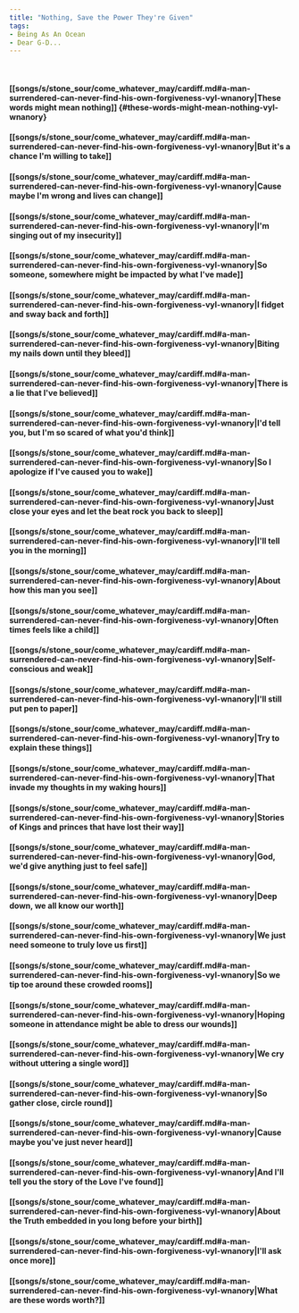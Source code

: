 ```yaml
---
title: "Nothing, Save the Power They're Given"
tags:
- Being As An Ocean
- Dear G-D...
---
```

&nbsp;
#### [[songs/s/stone_sour/come_whatever_may/cardiff.md#a-man-surrendered-can-never-find-his-own-forgiveness-vyl-wnanory|These words might mean nothing]] {#these-words-might-mean-nothing-vyl-wnanory}
#### [[songs/s/stone_sour/come_whatever_may/cardiff.md#a-man-surrendered-can-never-find-his-own-forgiveness-vyl-wnanory|But it's a chance I'm willing to take]]
#### [[songs/s/stone_sour/come_whatever_may/cardiff.md#a-man-surrendered-can-never-find-his-own-forgiveness-vyl-wnanory|Cause maybe I'm wrong and lives can change]]
#### [[songs/s/stone_sour/come_whatever_may/cardiff.md#a-man-surrendered-can-never-find-his-own-forgiveness-vyl-wnanory|I'm singing out of my insecurity]]
#### [[songs/s/stone_sour/come_whatever_may/cardiff.md#a-man-surrendered-can-never-find-his-own-forgiveness-vyl-wnanory|So someone, somewhere might be impacted by what I've made]]
#### [[songs/s/stone_sour/come_whatever_may/cardiff.md#a-man-surrendered-can-never-find-his-own-forgiveness-vyl-wnanory|I fidget and sway back and forth]]
#### [[songs/s/stone_sour/come_whatever_may/cardiff.md#a-man-surrendered-can-never-find-his-own-forgiveness-vyl-wnanory|Biting my nails down until they bleed]]
#### [[songs/s/stone_sour/come_whatever_may/cardiff.md#a-man-surrendered-can-never-find-his-own-forgiveness-vyl-wnanory|There is a lie that I've believed]]
#### [[songs/s/stone_sour/come_whatever_may/cardiff.md#a-man-surrendered-can-never-find-his-own-forgiveness-vyl-wnanory|I'd tell you, but I'm so scared of what you'd think]]
#### [[songs/s/stone_sour/come_whatever_may/cardiff.md#a-man-surrendered-can-never-find-his-own-forgiveness-vyl-wnanory|So I apologize if I've caused you to wake]]
#### [[songs/s/stone_sour/come_whatever_may/cardiff.md#a-man-surrendered-can-never-find-his-own-forgiveness-vyl-wnanory|Just close your eyes and let the beat rock you back to sleep]]
#### [[songs/s/stone_sour/come_whatever_may/cardiff.md#a-man-surrendered-can-never-find-his-own-forgiveness-vyl-wnanory|I'll tell you in the morning]]
#### [[songs/s/stone_sour/come_whatever_may/cardiff.md#a-man-surrendered-can-never-find-his-own-forgiveness-vyl-wnanory|About how this man you see]]
#### [[songs/s/stone_sour/come_whatever_may/cardiff.md#a-man-surrendered-can-never-find-his-own-forgiveness-vyl-wnanory|Often times feels like a child]]
#### [[songs/s/stone_sour/come_whatever_may/cardiff.md#a-man-surrendered-can-never-find-his-own-forgiveness-vyl-wnanory|Self-conscious and weak]]
#### [[songs/s/stone_sour/come_whatever_may/cardiff.md#a-man-surrendered-can-never-find-his-own-forgiveness-vyl-wnanory|I'll still put pen to paper]]
#### [[songs/s/stone_sour/come_whatever_may/cardiff.md#a-man-surrendered-can-never-find-his-own-forgiveness-vyl-wnanory|Try to explain these things]]
#### [[songs/s/stone_sour/come_whatever_may/cardiff.md#a-man-surrendered-can-never-find-his-own-forgiveness-vyl-wnanory|That invade my thoughts in my waking hours]]
#### [[songs/s/stone_sour/come_whatever_may/cardiff.md#a-man-surrendered-can-never-find-his-own-forgiveness-vyl-wnanory|Stories of Kings and princes that have lost their way]]
#### [[songs/s/stone_sour/come_whatever_may/cardiff.md#a-man-surrendered-can-never-find-his-own-forgiveness-vyl-wnanory|God, we'd give anything just to feel safe]]
#### [[songs/s/stone_sour/come_whatever_may/cardiff.md#a-man-surrendered-can-never-find-his-own-forgiveness-vyl-wnanory|Deep down, we all know our worth]]
#### [[songs/s/stone_sour/come_whatever_may/cardiff.md#a-man-surrendered-can-never-find-his-own-forgiveness-vyl-wnanory|We just need someone to truly love us first]]
#### [[songs/s/stone_sour/come_whatever_may/cardiff.md#a-man-surrendered-can-never-find-his-own-forgiveness-vyl-wnanory|So we tip toe around these crowded rooms]]
#### [[songs/s/stone_sour/come_whatever_may/cardiff.md#a-man-surrendered-can-never-find-his-own-forgiveness-vyl-wnanory|Hoping someone in attendance might be able to dress our wounds]]
#### [[songs/s/stone_sour/come_whatever_may/cardiff.md#a-man-surrendered-can-never-find-his-own-forgiveness-vyl-wnanory|We cry without uttering a single word]]
#### [[songs/s/stone_sour/come_whatever_may/cardiff.md#a-man-surrendered-can-never-find-his-own-forgiveness-vyl-wnanory|So gather close, circle round]]
#### [[songs/s/stone_sour/come_whatever_may/cardiff.md#a-man-surrendered-can-never-find-his-own-forgiveness-vyl-wnanory|Cause maybe you've just never heard]]
#### [[songs/s/stone_sour/come_whatever_may/cardiff.md#a-man-surrendered-can-never-find-his-own-forgiveness-vyl-wnanory|And I'll tell you the story of the Love I've found]]
#### [[songs/s/stone_sour/come_whatever_may/cardiff.md#a-man-surrendered-can-never-find-his-own-forgiveness-vyl-wnanory|About the Truth embedded in you long before your birth]]
#### [[songs/s/stone_sour/come_whatever_may/cardiff.md#a-man-surrendered-can-never-find-his-own-forgiveness-vyl-wnanory|I'll ask once more]]
#### [[songs/s/stone_sour/come_whatever_may/cardiff.md#a-man-surrendered-can-never-find-his-own-forgiveness-vyl-wnanory|What are these words worth?]]
